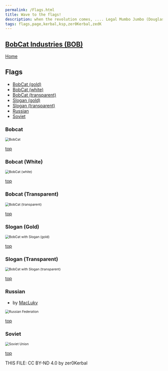 ```yaml
---
permalink: /Flags.html
title: Wave to the flags!
description: when the revolution comes, .... Legal Mumbo Jumbo (Douglas Adams)
tags: flags,page,kerbal,ksp,zer0Kerbal,zedK
---
```

<!--
Flags.md v1.0.0.0
BobCat Industries (BOB)
created: 24 Apr 2023
updated: 

TEMPLATE: Flags.md v1.0.0.0
created: 24 Apr 2023
updated: 

THIS FILE: CC BY-ND 4.0 by zer0Kerbal -->

<script src="https://kit.fontawesome.com/0ea5493613.js" crossorigin="anonymous"></script>
<i class="fa fa-gear fa-spin fa-3x" style="color: firebrick"></i>

## [BobCat Industries (BOB)][mod]

[Home](./index.md)

## Flags

<!-- no toc -->
* [BobCat (gold)](#bobcat)
* [BobCat (white)](#bobcat-white)
* [BobCat (transparent)](#bobcat-transparent)
* [Slogan (gold)](#slogan-gold)
* [Slogan (transparent)](#slogan-transparent)
* [Russian](#russian)
* [Soviet](#soviet)

### Bobcat

 <img src="https://raw.githubusercontent.com/zer0Kerbal/BobCatInd/master/docs/Flags/BobCat.png" alt="BobCat" style="zoom:75%;" />

[top](#flags)

### Bobcat (White)

 <img src="https://raw.githubusercontent.com/zer0Kerbal/BobCatInd/master/docs/Flags/BobCat-white.png" alt="BobCat (white)" style="zoom:75%;" />

[top](#flags)

### Bobcat (Transparent)

 <img src="https://raw.githubusercontent.com/zer0Kerbal/BobCatInd/master/docs/Flags/BobCat-trans.png" alt="BobCat (transparent)" style="zoom:75%;" />

[top](#flags)

### Slogan (Gold)

 <img src="https://raw.githubusercontent.com/zer0Kerbal/BobCatInd/master/docs/Flags/BobCatSlogan-gold.png" alt="BobCat with Slogan (gold)" style="zoom:75%;" />

[top](#flags)

### Slogan (Transparent)

 <img src="https://raw.githubusercontent.com/zer0Kerbal/BobCatInd/master/docs/Flags/BobCatSlogan-trans.png" alt="BobCat with Slogan (transparent)" style="zoom:75%;" />

[top](#flags)

### Russian

* by [MacLuky](https://github.com/macluky)

 <img src="https://raw.githubusercontent.com/zer0Kerbal/BobCatInd/master/docs/Flags/Russian.png" alt="Russian Federation" style="zoom:75%;" />

[top](#flags)

### Soviet

 <img src="https://raw.githubusercontent.com/zer0Kerbal/BobCatInd/master/docs/Flags/Soviet.png" alt="Soviet Union" style="zoom:75%;" />

[top](#flags)

THIS FILE: CC BY-ND 4.0 by zer0Kerbal

[mod]: https://www.curseforge.com/kerbal/ksp-mods/BobCatInd "BobCat Industries (BOB)"